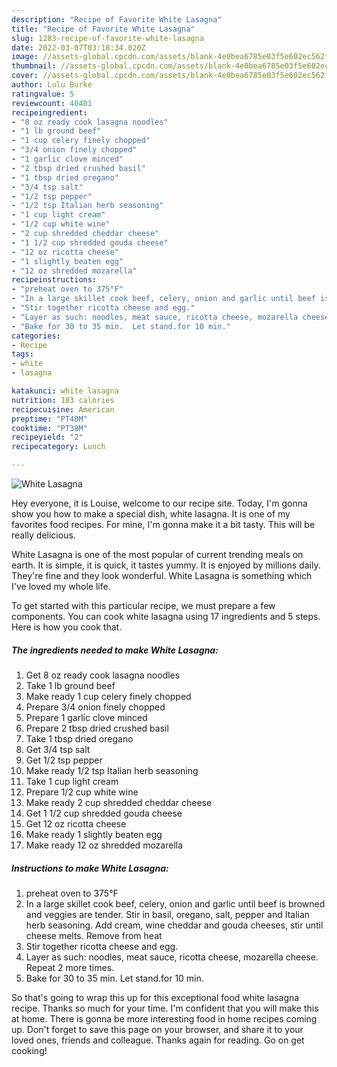 ```yaml
---
description: "Recipe of Favorite White Lasagna"
title: "Recipe of Favorite White Lasagna"
slug: 1283-recipe-of-favorite-white-lasagna
date: 2022-03-07T03:18:34.020Z
image: //assets-global.cpcdn.com/assets/blank-4e0bea6785e03f5e602ec562f230caae08da540cada707380b4fe1bbebba43da.png
thumbnail: //assets-global.cpcdn.com/assets/blank-4e0bea6785e03f5e602ec562f230caae08da540cada707380b4fe1bbebba43da.png
cover: //assets-global.cpcdn.com/assets/blank-4e0bea6785e03f5e602ec562f230caae08da540cada707380b4fe1bbebba43da.png
author: Lulu Burke
ratingvalue: 5
reviewcount: 40401
recipeingredient:
- "8 oz ready cook lasagna noodles"
- "1 lb ground beef"
- "1 cup celery finely chopped"
- "3/4 onion finely chopped"
- "1 garlic clove minced"
- "2 tbsp dried crushed basil"
- "1 tbsp dried oregano"
- "3/4 tsp salt"
- "1/2 tsp pepper"
- "1/2 tsp Italian herb seasoning"
- "1 cup light cream"
- "1/2 cup white wine"
- "2 cup shredded cheddar cheese"
- "1 1/2 cup shredded gouda cheese"
- "12 oz ricotta cheese"
- "1 slightly beaten egg"
- "12 oz shredded mozarella"
recipeinstructions:
- "preheat oven to 375°F"
- "In a large skillet cook beef, celery, onion and garlic until beef is browned and veggies are tender.  Stir in basil, oregano, salt, pepper and Italian herb seasoning.  Add cream, wine cheddar and gouda cheeses, stir until cheese melts.  Remove from heat"
- "Stir together ricotta cheese and egg."
- "Layer as such: noodles, meat sauce, ricotta cheese, mozarella cheese.  Repeat 2 more times."
- "Bake for 30 to 35 min.  Let stand.for 10 min."
categories:
- Recipe
tags:
- white
- lasagna

katakunci: white lasagna 
nutrition: 183 calories
recipecuisine: American
preptime: "PT40M"
cooktime: "PT38M"
recipeyield: "2"
recipecategory: Lunch

---
```



![White Lasagna](//assets-global.cpcdn.com/assets/blank-4e0bea6785e03f5e602ec562f230caae08da540cada707380b4fe1bbebba43da.png)

Hey everyone, it is Louise, welcome to our recipe site. Today, I'm gonna show you how to make a special dish, white lasagna. It is one of my favorites food recipes. For mine, I'm gonna make it a bit tasty. This will be really delicious.

White Lasagna is one of the most popular of current trending meals on earth. It is simple, it is quick, it tastes yummy. It is enjoyed by millions daily. They're fine and they look wonderful. White Lasagna is something which I've loved my whole life.




To get started with this particular recipe, we must prepare a few components. You can cook white lasagna using 17 ingredients and 5 steps. Here is how you cook that.

<!--inarticleads1-->

##### The ingredients needed to make White Lasagna:

1. Get 8 oz ready cook lasagna noodles
1. Take 1 lb ground beef
1. Make ready 1 cup celery finely chopped
1. Prepare 3/4 onion finely chopped
1. Prepare 1 garlic clove minced
1. Prepare 2 tbsp dried crushed basil
1. Take 1 tbsp dried oregano
1. Get 3/4 tsp salt
1. Get 1/2 tsp pepper
1. Make ready 1/2 tsp Italian herb seasoning
1. Take 1 cup light cream
1. Prepare 1/2 cup white wine
1. Make ready 2 cup shredded cheddar cheese
1. Get 1 1/2 cup shredded gouda cheese
1. Get 12 oz ricotta cheese
1. Make ready 1 slightly beaten egg
1. Make ready 12 oz shredded mozarella




<!--inarticleads2-->

##### Instructions to make White Lasagna:

1. preheat oven to 375°F
1. In a large skillet cook beef, celery, onion and garlic until beef is browned and veggies are tender.  Stir in basil, oregano, salt, pepper and Italian herb seasoning.  Add cream, wine cheddar and gouda cheeses, stir until cheese melts.  Remove from heat
1. Stir together ricotta cheese and egg.
1. Layer as such: noodles, meat sauce, ricotta cheese, mozarella cheese.  Repeat 2 more times.
1. Bake for 30 to 35 min.  Let stand.for 10 min.




So that's going to wrap this up for this exceptional food white lasagna recipe. Thanks so much for your time. I'm confident that you will make this at home. There is gonna be more interesting food in home recipes coming up. Don't forget to save this page on your browser, and share it to your loved ones, friends and colleague. Thanks again for reading. Go on get cooking!
